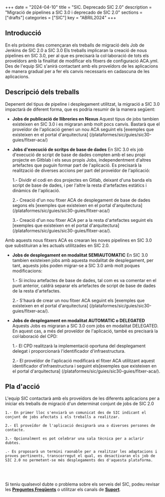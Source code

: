 +++
date        = "2024-04-10"
title       = "SIC. Deprecado SIC 2.0"
description = "Migració de pipelines a SIC 3.0 i deprecado de SIC 2.0"
sections    = ["drafts"]
categories  = ["SIC"]
key         = "ABRIL2024"
+++

## Introducció

En els pròxims dies començaran els treballs de migració dels Job de Jenkins de SIC 2.0 a SIC 3.0 Els treballs implicaran la creació de nous pipelines en SIC 3.0, per al que es precisarà la col·laboració de tots els proveïdors amb la finalitat de modificar els fitxers de configuració ACA.yml. 
Des de l'equip SIC s'anirà contactant amb els proveïdors de les aplicacions de manera gradual per a fer els canvis necessaris en cadascuna de les aplicacions.

## Descripció dels treballs

Depenent del tipus de pipeline i desplegament utilitzat, la migració a SIC 3.0 impactarà de diferent forma, que es podria resumir de la manera següent:

- **Jobs de publicació de llibreries en Nexus** Aquest tipus de jobs tambien existeixen en SIC 3.0 i es migraran amb molt pocs canvis. Bastarà que el proveïdor de l'aplicació generi un nou ACA seguint els [exemples que existeixen en el portal d'arquitectura] (/plataformes/sic/guies/sic30-guies/fitxer-aca/)

- **Jobs d'execució de scritps de base de dades** En SIC 3.0 els job d'execució de script de base de dades compten amb el seu propi projecte en Gitblab i els seus propis Jobs, independentment d'altres artefactes que puguin formar part de l'aplicació. Es precisarà la realització de diverses accions per part del proveïdor de l'aplicació:

    1.- Dividir el codi en dos projectes en Gitlab, deixant d'una banda els script de base de dades, i per l'altre la resta d'artefactes estàtics i dinàmics de l'aplicació.

    2.- Creació d'un nou fitxer ACA de desplegament de base de dades segons els [exemples que existeixen en el portal d'arquitectura] (/plataformes/sic/guies/sic30-guies/fitxer-aca/)

    3.- Creació d'un nou fitxer ACA per a la resta d'artefactes seguint els [exemples que existeixen en el portal d'arquitectura] (/plataformes/sic/guies/sic30-guies/fitxer-aca/).

Amb aquests nous fitxers ACA es crearan les noves pipelines en SIC 3.0 que substituiran a les actuals utilitzades en SIC 2.0.

- **Jobs de desplegament en modalitat SEMIAUTOMATIC** En SIC 3.0 tambien existeixen jobs amb aquesta modalitat de desplegament, per tant, aquests jobs poden migrar-se a SIC 3.0 amb molt poques modificacions:

    1.- Si inclou artefactes de base de dades, tal com es va comentar en el punt anterior, caldrà separar els artefactes de script de base de dades de la resta d'artefactes.

    2.- S'haurà de crear un nou fitxer ACA  seguint els [exemples que existeixen en el portal d'arquitectura] (/plataformes/sic/guies/sic30-guies/fitxer-aca/).

- **Jobs de desplegament en modalitat AUTOMATIC o DELEGATED** Aquests Jobs es migraran a SIC 3.0 com jobs en modalitat DELEGATED. En aquest cas, a més del proveïdor de l'aplicació, també es precisarà la col·laboració del CPD:

    1.- El CPD realitzarà la implementació oportuna del desplegament delegat i proporcionarà l'identificador d'infraestructura.

    2.- El proveïdor de l'aplicació modificarà el fitxer ACA utilitzant aquest identificador d'infraestructura i seguint els[exemples que existeixen en el portal d'arquitectura] (/plataformes/sic/guies/sic30-guies/fitxer-aca/).


## Pla d'acció

L'equip SIC contactarà amb els proveïdors de les diferents aplicacions per a iniciar els treballs de migració d'un determinat conjunt de jobs de SIC 2.0

    1.- En primer lloc s'enviarà un comunicat des de SIC indicant el conjunt de jobs afectats i els treballs a realitzar.

    2.- El proveïdor de l'aplicació designarà una o diverses persones de contacte.
    
    3.- Opcionalment es pot celebrar una sala tècnica per a aclarir dubtes.
    
    .- Es proposarà un termini raonable per a realitzar les adaptacions i proves pertinents, transcorregut el qual, es desactivaran els job de SIC 2.0 no permetent-se més desplegaments des d'aquesta plataforma.


<br/><br/>

Si teniu qualsevol dubte o problema sobre els serveis del SIC, podeu revisar les [**Preguntes Freqüents**](/sic/faq)
o utilitzar els canals de [**Suport**](/sic/suport).